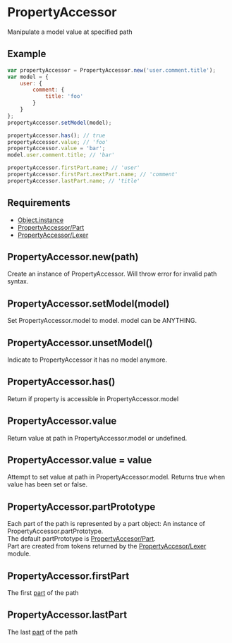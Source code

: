 PropertyAccessor
=============

Manipulate a model value at specified path 

## Example

```javascript
var propertyAccessor = PropertyAccessor.new('user.comment.title');
var model = {
	user: {
		comment: {
			title: 'foo'
		}
	}
};
propertyAccessor.setModel(model);

propertyAccessor.has(); // true
propertyAccessor.value; // 'foo'
propertyAccessor.value = 'bar';
model.user.comment.title; // 'bar'

propertyAccessor.firstPart.name; // 'user'
propertyAccessor.firstPart.nextPart.name; // 'comment'
propertyAccessor.lastPart.name; // 'title'
```

## Requirements

- [Object.instance](../Object.instance)
- [PropertyAccessor/Part](Part)
- [PropertyAccessor/Lexer](Lexer)

## PropertyAccessor.new(path)

Create an instance of PropertyAccessor. Will throw error for invalid path syntax.

## PropertyAccessor.setModel(model)

Set PropertyAccessor.model to model. model can be ANYTHING.

## PropertyAccessor.unsetModel()

Indicate to PropertyAccessor it has no model anymore.

## PropertyAccessor.has()

Return if property is accessible in PropertyAccessor.model

## PropertyAccessor.value

Return value at path in PropertyAccessor.model or undefined.

## PropertyAccessor.value = value

Attempt to set value at path in PropertyAccessor.model. Returns true when value has been set or false.

## PropertyAccessor.partPrototype

Each part of the path is represented by a part object: An instance of PropertyAccessor.partPrototype.  
The default partPrototype is [PropertyAccesor/Part](Part).  
Part are created from tokens returned by the [PropertyAccesor/Lexer](Lexer) module.

## PropertyAccessor.firstPart

The first [part](Part) of the path

## PropertyAccessor.lastPart

The last [part](Part) of the path
